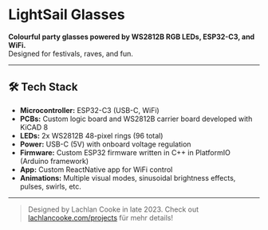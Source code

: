 # LightSail Glasses

**Colourful party glasses powered by WS2812B RGB LEDs, ESP32-C3, and WiFi.**  
Designed for festivals, raves, and fun.

---

## 🛠️ Tech Stack

- **Microcontroller:** ESP32-C3 (USB-C, WiFi)
- **PCBs:** Custom logic board and WS2812B carrier board developed with KiCAD 8
- **LEDs:** 2x WS2812B 48-pixel rings (96 total)
- **Power:** USB-C (5V) with onboard voltage regulation
- **Firmware:** Custom ESP32 firmware written in C++ in PlatformIO (Arduino framework)
- **App:** Custom ReactNative app for WiFi control
- **Animations:** Multiple visual modes, sinusoidal brightness effects, pulses, swirls, etc.

---

> Designed by Lachlan Cooke in late 2023.
> Check out [lachlancooke.com/projects](https://www.lachlancooke.com/projects) für mehr details!

